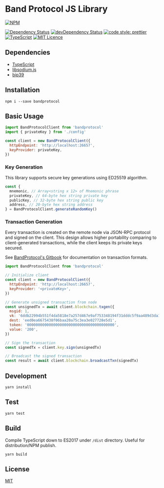 # Band Protocol JS Library

[![NPM](https://nodei.co/npm/bandprotocol.png?downloads=true&downloadRank=true&stars=true)](https://nodei.co/npm/bandprotocol/)

[![Dependency Status](https://david-dm.org/bandprotocol/bandprotocol.svg)](https://david-dm.org/bandprotocol/bandprotocol)
[![devDependency Status](https://david-dm.org/bandprotocol/bandprotocol/dev-status.svg)](https://david-dm.org/smiled0g/bandprotocol#info=devDependencies)
[![code style: prettier](https://img.shields.io/badge/code_style-prettier-ff69b4.svg?style=flat-square)](https://github.com/prettier/prettier)
[![TypeScript](https://badges.frapsoft.com/typescript/code/typescript.svg?v=101)](https://github.com/ellerbrock/typescript-badges/)
[![MIT Licence](https://badges.frapsoft.com/os/mit/mit.svg?v=103)](https://opensource.org/licenses/mit-license.php)

## Dependencies

- [TypeScript](https://www.typescriptlang.org/)
- [libsodium.js](https://github.com/jedisct1/libsodium.js)
- [bip39](https://github.com/bitcoinjs/bip39)

## Installation

```
npm i --save bandprotocol
```

## Basic Usage

```js
import BandProtocolClient from 'bandprotocol'
import { privateKey } from './config'

const client = new BandProtocolClient({
  httpEndpoint: 'http://localhost:26657',
  keyProvider: privateKey,
})
```

### Key Generation

This library supports secure key generations using ED25519 algorithm.

```js
const {
  mnemonic, // Array<string x 12> of Mnemonic phrase
  privateKey, // 64-byte hex string private key
  publicKey, // 32-byte hex string public key
  address, // 20-byte hex string address
} = BandProtocolClient.generateRandomKey()
```

### Transaction Generation

Every transaction is created on the remote node via JSON-RPC protocol and signed on the client. This design allows higher portability comparing to client-generated transactions, while the client keeps its private keys secured.

See [BandProtocol's Gitbook](https://bandprotocol.gitbook.io/blockchain) for documentation on transaction formats.

```js
import BandProtocolClient from 'bandprotocol'

// Initialize client
const client = new BandProtocolClient({
  httpEndpoint: 'http://localhost:26657',
  keyProvider: '<privateKey>',
})

// Generate unsigned transaction from node
const unsignedTx = await client.blockchain.txgen({
  msgid: 1,
  vk: '6ddb22994b551f4da5818e7a257d467e9af753348194f31dddc5f9aa489d3da1',
  dest: 'eed0ea6675438f06baa20a75c3ea3e027728e5d1',
  token: '0000000000000000000000000000000000000000',
  value: '200',
})

// Sign the transaction
const signedTx = client.key.sign(unsignedTx)

// Broadcast the signed transaction
const result = await client.blockchain.broadcastTxn(signedTx)
```

## Development

```
yarn install
```

## Test

```
yarn test
```

## Build

Compile TypeScript down to ES2017 under `/dist` directory. Useful for distribution/NPM publish.

```
yarn build
```

## License

[MIT](LICENSE.md)
